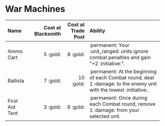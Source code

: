 # War Machines #

| Name | Cost at Blacksmith | Cost at Trade Post | Ability |
| :--- | ---: | ---: | :--- |
| Ammo Cart | 5 :gold: | 8 :gold: | :permanent: Your :unit_ranged: units ignore combat penalties and gain "+2 :initiative:". |
| Ballista | 7 :gold: | 10 :gold: | :permanent: At the beginning of each Combat round, deal 1 :damage: to the enemy unit with the lowest :initiative:. |
| First Aid Tent | 3 :gold: | 6 :gold: | :permanent: Once during each Combat round, remove 1 :damage: from your selected unit. |

